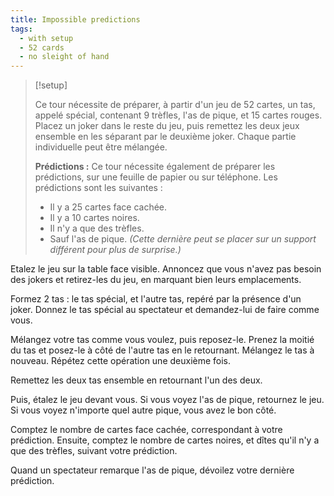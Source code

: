 ```yaml
---
title: Impossible predictions
tags:
  - with setup
  - 52 cards
  - no sleight of hand
---
```


> [!setup]
>
> Ce tour nécessite de préparer, à partir d'un jeu de 52 cartes, un tas, appelé
> spécial, contenant 9 trèfles, l'as de pique, et 15 cartes rouges. Placez un
> joker dans le reste du jeu, puis remettez les deux jeux ensemble en les
> séparant par le deuxième joker. Chaque partie individuelle peut être mélangée.
>
> **Prédictions :** Ce tour nécessite également de préparer les prédictions, sur
> une feuille de papier ou sur téléphone. Les prédictions sont les suivantes :
>
> - Il y a 25 cartes face cachée.
> - Il y a 10 cartes noires.
> - Il n'y a que des trèfles.
> - Sauf l'as de pique. _(Cette dernière peut se placer sur un support différent
>   pour plus de surprise.)_

Etalez le jeu sur la table face visible. Annoncez que vous n'avez pas besoin des
jokers et retirez-les du jeu, en marquant bien leurs emplacements.

Formez 2 tas : le tas spécial, et l'autre tas, repéré par la présence d'un
joker. Donnez le tas spécial au spectateur et demandez-lui de faire comme vous.

Mélangez votre tas comme vous voulez, puis reposez-le. Prenez la moitié du tas
et posez-le à côté de l'autre tas en le retournant. Mélangez le tas à nouveau.
Répétez cette opération une deuxième fois.

Remettez les deux tas ensemble en retournant l'un des deux.

Puis, étalez le jeu devant vous. Si vous voyez l'as de pique, retournez le jeu.
Si vous voyez n'importe quel autre pique, vous avez le bon côté.

Comptez le nombre de cartes face cachée, correspondant à votre prédiction.
Ensuite, comptez le nombre de cartes noires, et dîtes qu'il n'y a que des
trèfles, suivant votre prédiction.

Quand un spectateur remarque l'as de pique, dévoilez votre dernière prédiction.
